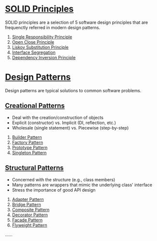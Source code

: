 # [SOLID Principles](src/1.solid-principles)

SOLID principles are a selection of 5 software design principles that are frequenctly referred in modern design patterns.

1. [Single Responsibility Principle](src/1.solid-principles/1.single-responsibility)
2. [Open Close Principle](src/1.solid-principles/2.open-close)
3. [Liskov Substitution Principle](src/1.solid-principles/3.liskov-substitution)
4. [Interface Segregation](src/1.solid-principles/4.interface-segregation)
5. [Dependency Inversion Principle](src/1.solid-principles/5.dependency-inversion)

# [Design Patterns](src/2.design-patterns)

Design patterns are typical solutions to common software problems.

## [Creational Patterns](src/2.design-patterns/1.creational-patterns)

- Deal with the creation/construction of objects
- Explicit (constructor) vs. Implicit (DI, reflection, etc.)
- Wholesale (single statement) vs. Piecewise (step-by-step)

1. [Builder Pattern](src/2.design-patterns/1.creational-patterns/1.builder)
2. [Factory Pattern](src/2.design-patterns/1.creational-patterns/2.factory)
3. [Prototype Pattern](src/2.design-patterns/1.creational-patterns/3.prototype)
4. [Singleton Pattern](src/2.design-patterns/1.creational-patterns/4.singleton)

## [Structural Patterns](src/2.design-patterns/2.structural-patterns)

- Concerned with the structure (e.g., class members)
- Many patterns are wrappers that mimic the underlying class' interface
- Stress the importance of good API design

1. [Adapter Pattern](src/2.design-patterns/2.structural-patterns/1.adapter)
2. [Bridge Pattern](src/2.design-patterns/2.structural-patterns/2.bridge)
3. [Composite Pattern](src/2.design-patterns/2.structural-patterns/3.composite)
4. [Decorator Pattern](src/2.design-patterns/2.structural-patterns/4.decorator)
5. [Facade Pattern](src/2.design-patterns/2.structural-patterns/5.facade)
6. [Flyweight Pattern](src/2.design-patterns/2.structural-patterns/6.flyweight)

......
